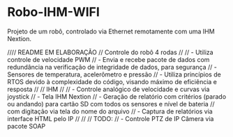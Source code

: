 # Robo-IHM-WIFI
Projeto de um robô, controlado via Ethernet remotamente com uma IHM Nextion.

//// README EM ELABORAÇÃO
// Controle do robô 4 rodas
//
//  - Utiliza controle de velocidade PWM
//  - Envia e recebe pacote de dados com redundância na verificação de integridade de dados, para segurança
//  - Sensores de temperatura, acelerômetro e pressão
//  - Utiliza princípios de RTOS devido à complexidade do código, visando máximo de eficiência e resposta
//
// IHM
//
//  - Controle analógico de velocidade e curvas via joystick
//  - Tela IHM Nextion
//  - Geração de relatório com critérios (parado ou andando) para cartão SD com todos os sensores e nível de bateria
//     com digitação via tela do nome do arquivo
//  - Captura de relatórios via interface HTML pelo IP
//
//
// TODO:
//  - Controle PTZ de IP Câmera via pacote SOAP
